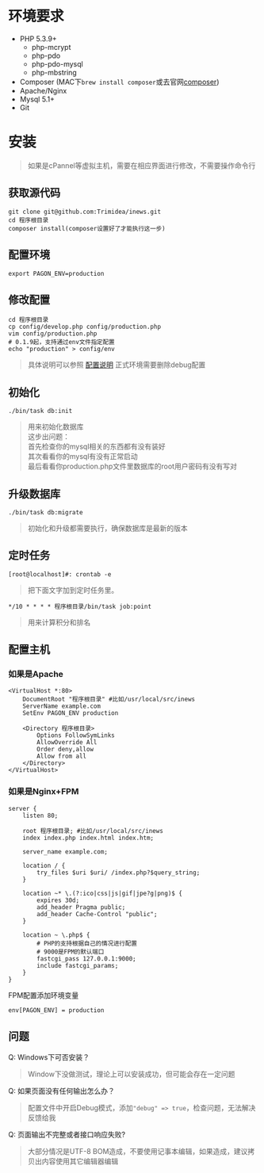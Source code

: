 # 环境要求

- PHP 5.3.9+
  - php-mcrypt
  - php-pdo
  - php-pdo-mysql
  - php-mbstring
- Composer (MAC下`brew install composer`或去官网[composer](http://getcomposer.org))
- Apache/Nginx
- Mysql 5.1+
- Git

# 安装

> 如果是cPannel等虚拟主机，需要在相应界面进行修改，不需要操作命令行

## 获取源代码

```
git clone git@github.com:Trimidea/inews.git
cd 程序根目录
composer install(composer设置好了才能执行这一步)
```

## 配置环境

```
export PAGON_ENV=production
```

## 修改配置

```
cd 程序根目录
cp config/develop.php config/production.php
vim config/production.php
# 0.1.9起，支持通过env文件指定配置
echo "production" > config/env
```

> 具体说明可以参照 [配置说明](./02-Setup.md)
> 正式环境需要删除debug配置

## 初始化

```
./bin/task db:init
```

> 用来初始化数据库  
> 这步出问题：  
> 首先检查你的mysql相关的东西都有没有装好  
> 其次看看你的mysql有没有正常启动  
> 最后看看你production.php文件里数据库的root用户密码有没有写对  

## 升级数据库

```
./bin/task db:migrate
```

> 初始化和升级都需要执行，确保数据库是最新的版本

## 定时任务

```
[root@localhost]#: crontab -e
```
> 把下面文字加到定时任务里。

```
*/10 * * * * 程序根目录/bin/task job:point
```

> 用来计算积分和排名


## 配置主机

### 如果是Apache

```
<VirtualHost *:80>
    DocumentRoot "程序根目录" #比如/usr/local/src/inews
    ServerName example.com
    SetEnv PAGON_ENV production

    <Directory 程序根目录>
        Options FollowSymLinks
        AllowOverride All
        Order deny,allow
        Allow from all
    </Directory>
</VirtualHost>
```

### 如果是Nginx+FPM

```
server {
    listen 80;

	root 程序根目录; #比如/usr/local/src/inews
	index index.php index.html index.htm;

	server_name example.com;

	location / {
		try_files $uri $uri/ /index.php?$query_string;
	}

	location ~* \.(?:ico|css|js|gif|jpe?g|png)$ {
		expires 30d;
 		add_header Pragma public;
		add_header Cache-Control "public";
	}

	location ~ \.php$ {
	    # PHP的支持根据自己的情况进行配置
	    # 9000是FPM的默认端口
		fastcgi_pass 127.0.0.1:9000;
		include fastcgi_params;
	}
}
```

FPM配置添加环境变量

```
env[PAGON_ENV] = production
```

问题
-----

Q: Windows下可否安装？
> Window下没做测试，理论上可以安装成功，但可能会存在一定问题

Q: 如果页面没有任何输出怎么办？
> 配置文件中开启Debug模式，添加`"debug" => true`，检查问题，无法解决反馈给我

Q: 页面输出不完整或者接口响应失败?
> 大部分情况是UTF-8 BOM造成，不要使用记事本编辑，如果造成，建议拷贝出内容使用其它编辑器编辑
